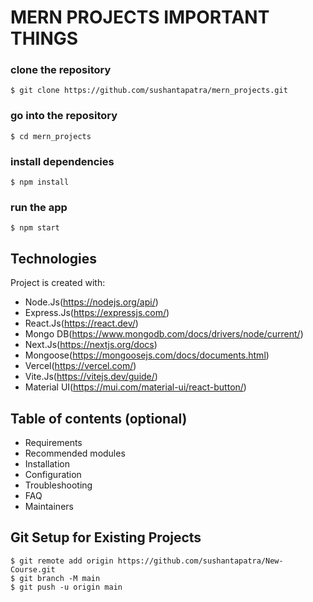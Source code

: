 # MERN PROJECTS IMPORTANT THINGS

### clone the repository
```$ git clone https://github.com/sushantapatra/mern_projects.git```

### go into the repository
```$ cd mern_projects```
### install dependencies
```$ npm install ```
### run the app
``` $ npm start ```

## Technologies
Project is created with:
* Node.Js(https://nodejs.org/api/)
* Express.Js(https://expressjs.com/)
* React.Js(https://react.dev/)
* Mongo DB(https://www.mongodb.com/docs/drivers/node/current/)
* Next.Js(https://nextjs.org/docs)
* Mongoose(https://mongoosejs.com/docs/documents.html)
* Vercel(https://vercel.com/)
* Vite.Js(https://vitejs.dev/guide/)
* Material UI(https://mui.com/material-ui/react-button/)

## Table of contents (optional)

- Requirements
- Recommended modules
- Installation
- Configuration
- Troubleshooting
- FAQ
- Maintainers


## Git Setup for Existing Projects
```
$ git remote add origin https://github.com/sushantapatra/New-Course.git
$ git branch -M main
$ git push -u origin main
```